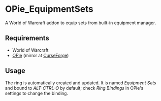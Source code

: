 # OPie_EquipmentSets

A World of Warcraft addon to equip sets from built-in equipment manager.


## Requirements

- World of Warcraft
- [OPie](https://www.townlong-yak.com/addons/opie) (mirror at [CurseForge](https://www.curseforge.com/wow/addons/opie))

## Usage

The ring is automatically created and updated.
It is named *Equipment Sets* and bound to *ALT-CTRL-O*  by default; check *Ring Bindings* in OPie's settings to change the binding.
